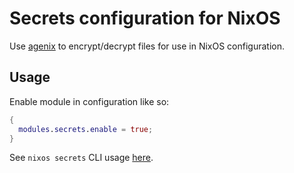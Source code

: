 # Secrets configuration for NixOS

Use [agenix](https://github.com/ryantm/agenix) to encrypt/decrypt
files for use in NixOS configuration. 

## Usage

Enable module in configuration like so:

```nix
{
  modules.secrets.enable = true;
}
```

See `nixos secrets` CLI usage [here](https://github.com/buxel/nixos/tree/main/secrets).
